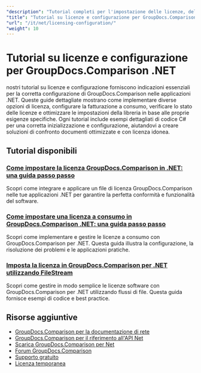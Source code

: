 ```yaml
---
"description": "Tutorial completi per l'impostazione delle licenze, delle licenze a consumo e per la configurazione di GroupDocs.Comparison per .NET."
"title": "Tutorial su licenze e configurazione per GroupDocs.Comparison .NET"
"url": "/it/net/licensing-configuration/"
"weight": 10
---
```


# Tutorial su licenze e configurazione per GroupDocs.Comparison .NET

nostri tutorial su licenze e configurazione forniscono indicazioni essenziali per la corretta configurazione di GroupDocs.Comparison nelle applicazioni .NET. Queste guide dettagliate mostrano come implementare diverse opzioni di licenza, configurare la fatturazione a consumo, verificare lo stato delle licenze e ottimizzare le impostazioni della libreria in base alle proprie esigenze specifiche. Ogni tutorial include esempi dettagliati di codice C# per una corretta inizializzazione e configurazione, aiutandovi a creare soluzioni di confronto documenti ottimizzate e con licenza idonea.

## Tutorial disponibili

### [Come impostare la licenza GroupDocs.Comparison in .NET: una guida passo passo](./setting-up-groupdocs-comparison-license-net/)
Scopri come integrare e applicare un file di licenza GroupDocs.Comparison nelle tue applicazioni .NET per garantire la perfetta conformità e funzionalità del software.

### [Come impostare una licenza a consumo in GroupDocs.Comparison .NET: una guida passo passo](./master-metered-license-groupdocs-comparison-net/)
Scopri come implementare e gestire le licenze a consumo con GroupDocs.Comparison per .NET. Questa guida illustra la configurazione, la risoluzione dei problemi e le applicazioni pratiche.

### [Imposta la licenza in GroupDocs.Comparison per .NET utilizzando FileStream](./set-license-file-stream-groupdocs-comparison-dotnet/)
Scopri come gestire in modo semplice le licenze software con GroupDocs.Comparison per .NET utilizzando flussi di file. Questa guida fornisce esempi di codice e best practice.

## Risorse aggiuntive

- [GroupDocs.Comparison per la documentazione di rete](https://docs.groupdocs.com/comparison/net/)
- [GroupDocs.Comparison per il riferimento all'API Net](https://reference.groupdocs.com/comparison/net/)
- [Scarica GroupDocs.Comparison per Net](https://releases.groupdocs.com/comparison/net/)
- [Forum GroupDocs.Comparison](https://forum.groupdocs.com/c/comparison)
- [Supporto gratuito](https://forum.groupdocs.com/)
- [Licenza temporanea](https://purchase.groupdocs.com/temporary-license/)